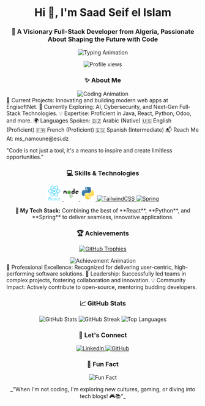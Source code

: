 <h1 align="center">Hi 👋, I'm Saad Seif el Islam</h1> <h3 align="center">🚀 A Visionary Full-Stack Developer from Algeria, Passionate About Shaping the Future with Code</h3> <div align="center"> <img src="https://readme-typing-svg.herokuapp.com?font=Fira+Code&size=24&pause=1000&color=F75C7E&center=true&vCenter=true&width=700&height=45&lines=Building+Next-Gen+Applications;Driving+Innovation+Through+Technology;Constantly+Learning+and+Inspiring!" alt="Typing Animation"> </div> <p align="center"> <img src="https://komarev.com/ghpvc/?username=saadking2811&label=Profile%20views&color=0e75b6&style=flat" alt="Profile views" /> </p>
<h3 align="center">✨ About Me</h3> <div align="center"> <img src="https://media.giphy.com/media/L1R1tvI9svkIWwpVYr/giphy.gif" alt="Coding Animation" width="500"/> </div>
🔭 Current Projects: Innovating and building modern web apps at EngisoftNet.
🌱 Currently Exploring: AI, Cybersecurity, and Next-Gen Full-Stack Technologies.
💡 Expertise: Proficient in Java, React, Python, Odoo, and more.
🌍 Languages Spoken:
🇩🇿 Arabic (Native)
🇺🇸 English (Proficient)
🇫🇷 French (Proficient)
🇪🇸 Spanish (Intermediate)
📬 Reach Me At: ms_namoune@esi.dz

"Code is not just a tool, it's a means to inspire and create limitless opportunities."

<h3 align="center">💻 Skills & Technologies</h3> <p align="center"> <a href="https://reactjs.org/" target="_blank"> <img src="https://raw.githubusercontent.com/devicons/devicon/master/icons/react/react-original-wordmark.svg" alt="React" width="40" height="40"/> </a> <a href="https://nodejs.org" target="_blank"> <img src="https://raw.githubusercontent.com/devicons/devicon/master/icons/nodejs/nodejs-original-wordmark.svg" alt="Node.js" width="40" height="40"/> </a> <a href="https://www.python.org" target="_blank"> <img src="https://raw.githubusercontent.com/devicons/devicon/master/icons/python/python-original.svg" alt="Python" width="40" height="40"/> </a> <a href="https://tailwindcss.com/" target="_blank"> <img src="https://www.vectorlogo.zone/logos/tailwindcss/tailwindcss-icon.svg" alt="TailwindCSS" width="40" height="40"/> </a> <a href="https://spring.io/" target="_blank"> <img src="https://www.vectorlogo.zone/logos/springio/springio-icon.svg" alt="Spring" width="40" height="40"/> </a> </p> <p align="center"> <strong>🔧 My Tech Stack:</strong> Combining the best of **React**, **Python**, and **Spring** to deliver seamless, innovative applications. </p>
<h3 align="center">🏆 Achievements</h3> <p align="center"> <a href="https://github.com/ryo-ma/github-profile-trophy"> <img src="https://github-profile-trophy.vercel.app/?username=saadking2811&theme=onedark&no-frame=true&margin-w=15&margin-h=15" alt="GitHub Trophies" /> </a> </p> <div align="center"> <img src="https://media.giphy.com/media/qgQUggAC3Pfv687qPC/giphy.gif" alt="Achievement Animation" width="400"/> </div>
🌟 Professional Excellence: Recognized for delivering user-centric, high-performing software solutions.
💼 Leadership: Successfully led teams in complex projects, fostering collaboration and innovation.
💡 Community Impact: Actively contribute to open-source, mentoring budding developers.
<h3 align="center">📈 GitHub Stats</h3> <p align="center"> <img src="https://github-readme-stats.vercel.app/api?username=saadking2811&show_icons=true&theme=radical" alt="GitHub Stats" /> <img src="https://github-readme-streak-stats.herokuapp.com/?user=saadking2811&theme=radical" alt="GitHub Streak" /> <img src="https://github-readme-stats.vercel.app/api/top-langs?username=saadking2811&show_icons=true&locale=en&layout=compact&theme=radical" alt="Top Languages" /> </p>
<h3 align="center">🌟 Let's Connect</h3> <p align="center"> <a href="https://linkedin.com/in/saadking2811" target="_blank"> <img src="https://img.shields.io/badge/-LinkedIn-0A66C2?style=for-the-badge&logo=linkedin&logoColor=white" alt="LinkedIn"> </a> <a href="https://github.com/saadking2811" target="_blank"> <img src="https://img.shields.io/badge/-GitHub-181717?style=for-the-badge&logo=github&logoColor=white" alt="GitHub"> </a> </p>
<h3 align="center">🎉 Fun Fact</h3> <div align="center"> <img src="https://media.giphy.com/media/3o6ZsYm5UF3AsLkx5u/giphy.gif" alt="Fun Fact" width="400"/> </div> <p align="center"> _"When I'm not coding, I'm exploring new cultures, gaming, or diving into tech blogs! 🎮📚"_ </p>
